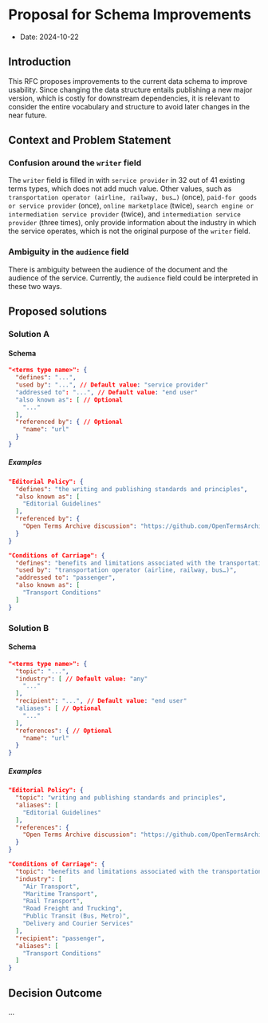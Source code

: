 # Proposal for Schema Improvements

- Date: 2024-10-22

## Introduction

This RFC proposes improvements to the current data schema to improve usability. Since changing the data structure entails publishing a new major version, which is costly for downstream dependencies, it is relevant to consider the entire vocabulary and structure to avoid later changes in the near future.

## Context and Problem Statement

### Confusion around the `writer` field

The `writer` field is filled in with `service provider` in 32 out of 41 existing terms types, which does not add much value. Other values, such as `transportation operator (airline, railway, bus…)` (once), `paid-for goods or service provider` (once), `online marketplace` (twice), `search engine or intermediation service provider` (twice), and `intermediation service provider` (three times), only provide information about the industry in which the service operates, which is not the original purpose of the `writer` field.

### Ambiguity in the `audience` field

There is ambiguity between the audience of the document and the audience of the service. Currently, the `audience` field could be interpreted in these two ways.

## Proposed solutions

### Solution A

#### Schema

```json
"<terms type name>": {
  "defines": "...",
  "used by": "...", // Default value: "service provider"
  "addressed to": "...", // Default value: "end user"
  "also known as": [ // Optional
    "..."
  ],
  "referenced by": { // Optional
    "name": "url"
  }
}
```

##### Examples

```json
"Editorial Policy": {
  "defines": "the writing and publishing standards and principles",
  "also known as": [
    "Editorial Guidelines"
  ],
  "referenced by": {
    "Open Terms Archive discussion": "https://github.com/OpenTermsArchive/terms-types/discussions/35"
  }
}
```

```json
"Conditions of Carriage": {
  "defines": "benefits and limitations associated with the transportation being provided",
  "used by": "transportation operator (airline, railway, bus…)",
  "addressed to": "passenger",
  "also known as": [
    "Transport Conditions"
  ]
}
```

### Solution B 

#### Schema


```json
"<terms type name>": {
  "topic": "...",
  "industry": [ // Default value: "any"
    "..."
  ],
  "recipient": "...", // Default value: "end user"
  "aliases": [ // Optional
    "..."
  ],
  "references": { // Optional
    "name": "url"
  }
}
```

##### Examples

```json
"Editorial Policy": {
  "topic": "writing and publishing standards and principles",
  "aliases": [
    "Editorial Guidelines"
  ],
  "references": {
    "Open Terms Archive discussion": "https://github.com/OpenTermsArchive/terms-types/discussions/35"
  }
}
```

```json
"Conditions of Carriage": {
  "topic": "benefits and limitations associated with the transportation being provided",
  "industry": [
    "Air Transport",
    "Maritime Transport",
    "Rail Transport",
    "Road Freight and Trucking",
    "Public Transit (Bus, Metro)",
    "Delivery and Courier Services"
  ],
  "recipient": "passenger",
  "aliases": [
    "Transport Conditions"
  ]
}
```

## Decision Outcome

...
